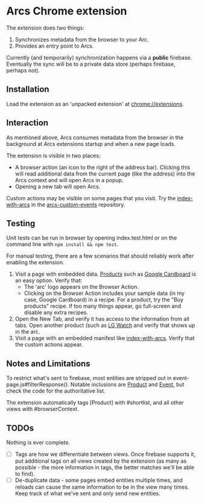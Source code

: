 # Arcs Chrome extension

The extension does two things:

1. Synchronizes metadata from the browser to your Arc.
1. Provides an entry point to Arcs.

Currently (and temporarily) synchronization happens via a **public** firebase.
Eventually the sync will be to a private data store (perhaps firebase, perhaps
not).

## Installation

Load the extension as an 'unpacked extension' at
[chrome://extensions](chrome://extensions).

## Interaction

As mentioned above, Arcs consumes metadata from the browser in the background
at Arcs extensions startup and when a new page loads.

The extension is visible in two places:

* A browser action (an icon to the right of the address bar). Clicking this
  will read additional data from the current page (like the address) into the
  Arcs context and will open Arcs in a popup.
* Opening a new tab will open Arcs.

Custom actions may be visible on some pages that you visit. Try the
[index-with-arcs](https://smalls.github.io/arcs-custom-events/index-with-arcs.html)
in the [arcs-custom-events](https://github.com/smalls/arcs-custom-events)
repository.

## Testing

Unit tests can be run in browser by opening index.test.html or on the command
line with `npm install && npm test`.

For manual testing, there are a few scenarios that should reliably work after
enabling the extension.

1. Visit a page with embedded data. [Products](https://schema.org/Product)
  such as [Google Cardboard](https://store.google.com/product/google_cardboard)
  is an easy option. Verify that:
    - The 'arc' logo appears on the Browser Action.
    - Clicking on the Browser Action includes your sample data (in my case,
      Google Cardboard) in a recipe. For a product, try the "Buy products"
      recipe. If too many things appear, go full-screen and disable any extra
      recipes.
1. Open the New Tab, and verify it has access to the information from all
  tabs. Open another product (such as [LG Watch](https://store.google.com/product/lg_watch_style)
  and verify that shows up in the arc.
1. Visit a page with an embedded manifest like
  [index-with-arcs](https://smalls.github.io/arcs-custom-events/index-with-arcs.html). Verify that the custom actions appear.

## Notes and Limitations

To restrict what's sent to firebase, most entities are stripped out in
event-page.js#filterResponse(). Notable inclusions are
[Product](https://schema.org/Product) and [Event](https://schema.org/Event),
but check the code for the authoritative list.

The extension automatically tags [Product] with #shortlist, and all other
views with #browserContext.

## TODOs

Nothing is ever complete.

- [ ] Tags are how we differentiate between views. Once firebase supports it,
  put additional tags on all views created by the extension (as many as
  possible - the more information in tags, the better matches we'll be able to
  find).
- [ ] De-duplicate data - some pages embed entities multiple times, and
  reloads can cause the same information to be in the view many times. Keep
  track of what we've sent and only send new entities.
